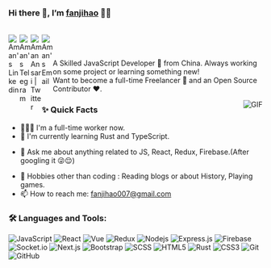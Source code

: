 <h3 id="hi-there--im-aman">Hi there 👋, I’m <a href="https://github.com/fanjihao">fanjihao</a> 👨‍💻</h3>
    <br>
    <!-- <a href="https://www.linkedin.com/in/aman-atg/"> -->
    <a href="">
      <img align="left" alt="Aman's Linkedin" width="22px" src="https://cdn.jsdelivr.net/npm/simple-icons@v3/icons/linkedin.svg">
    </a>
    <!-- <a href="https://t.me/amanatg0"> -->
    <a href="">
      <img align="left" alt="Aman's Telegram" width="22px" src="https://cdn.jsdelivr.net/npm/simple-icons@v3/icons/telegram.svg">
    </a>
    <!-- <a href="https://twitter.com/aman_atg"> -->
    <a href="">
      <img align="left" alt="Aman Ansari | Twitter" width="22px" src="https://cdn.jsdelivr.net/npm/simple-icons@v3/icons/twitter.svg">
    </a>
    <!-- <a href="mailto:aman.atg001@gmail.com"> -->
    <a href="">
      <img align="left" alt="Aman's Email" width="22px" src="https://cdn.jsdelivr.net/npm/simple-icons@v3/icons/gmail.svg">
    </a>
    <br>
    <br>
    <p>
    A Skilled JavaScript Developer 🚀 from China. Always working on some project or learning something new!
    <br>
    Want to become a full-time Freelancer 💸 and an Open Source Contributor ❤️.
    </p>
    <img align="right" alt="GIF" src="https://media.giphy.com/media/MC6eSuC3yypCU/giphy.gif">
    <h3 id="-quick-facts">✨ Quick Facts</h3>
    <ul>
    <li>👨🏽‍💻 I'm a full-time worker now.</li>
    <li>🌱 I'm currently learning Rust and TypeScript.</li>
    </ul>
    <!--- 🤔 I’m looking for help for my future MERN projects.-->
    <ul>
    <li>💬 Ask me about anything related to JS, React, Redux, Firebase.(After googling it 😜😌)</li>
    </ul>
    <!--- ⚡️ Fun-Fact: I sleep at 6am 🙃. -->
    <ul>
    <li>🎿 Hobbies other than coding : Reading blogs or about History, Playing games.</li>
    <li>📫 How to reach me: <a href="mailto:fanjihao007@gmail.com">fanjihao007@gmail.com</a></li>
    <!-- <li>📝 <a href="https://drive.google.com/drive/folders/1VxDtIflu5nThxTtm8COG_eh_1FkjF3Jj">Resume</a></li> -->
    </ul>
    <h3 id="️-languages-and-tools">🛠️ Languages and Tools:</h3>
    <p><img src="https://img.shields.io/badge/-JavaScript-black?style=flat-square&amp;logo=javascript" alt="JavaScript">
    <img src="https://img.shields.io/badge/-React-black?style=flat-square&amp;logo=react" alt="React">
    <img src="https://img.shields.io/badge/-Vue-black?style=flat-square&amp;logo=vue" alt="Vue">
    <img src="https://img.shields.io/badge/-Redux-black?style=flat-square&amp;logo=Redux" alt="Redux">
    <img src="https://img.shields.io/badge/-Nodejs-black?style=flat-square&amp;logo=Node.js" alt="Nodejs">
    <img src="https://img.shields.io/badge/-Express-black?style=flat-square&amp;logo=expressjs" alt="Express.js">
    <img src="https://img.shields.io/badge/-Firebase-black?style=flat-square&amp;logo=Firebase" alt="Firebase">
    <img src="https://img.shields.io/badge/-Socket-black?style=flat-square&amp;logo=socket.io" alt="Socket.io">
    <img src="https://img.shields.io/badge/-Next-black?style=flat-square&amp;logo=Next.js" alt="Next.js">
    <img src="https://img.shields.io/badge/-Bootstrap-black?style=flat-square&amp;logo=bootstrap" alt="Bootstrap">
    <img src="https://img.shields.io/badge/-SCSS-black?style=flat-square&amp;logo=SASS" alt="SCSS">
    <img src="https://img.shields.io/badge/-HTML5-black?style=flat-square&amp;logo=html5&amp;logoColor=white" alt="HTML5">
    <img src="https://img.shields.io/badge/-Rust-black?style=flat-square&amp;logo=rust" alt="Rust">
    <img src="https://img.shields.io/badge/-CSS3-black?style=flat-square&amp;logo=css3" alt="CSS3">
    <img src="https://img.shields.io/badge/-Git-black?style=flat-square&amp;logo=git" alt="Git">
    <img src="https://img.shields.io/badge/-GitHub-black?style=flat-square&amp;logo=github" alt="GitHub"></p>
    <!-- <h3 id="-next-steps">👣 Next Steps</h3>
    <p><em>Since you don’t want to leave my profile just yet! Here are some things you can do :</em></p>
    <p>❤️ Offer work : Send the offer on <a href="https://www.linkedin.com/in/aman-atg/"><img src="https://img.shields.io/badge/-Aman_Ansari-blue?style=flat-square&amp;logo=Linkedin&amp;logoColor=white&amp;link=https://www.linkedin.com/in/aman-atg/" alt="Linkedin Badge"></a>
    or <a href="mailto:aman.atg001@gmail.com"><img src="https://img.shields.io/badge/-aman.atg001@gmail.com-c14438?style=flat-square&amp;logo=Gmail&amp;logoColor=white&amp;link=mailto:aman.atg001@gmail.com" alt="Gmail Badge"></a></p>
    <p>❤️ Follow : You can follow me here on</p>
    ❤️ Follow : You can follow me here on [![GitHub followers](https://img.shields.io/github/followers/aman-atg?label=Follow&style=social)](https://github.com/aman-atg/?tab=follow) and [![Twitter Badge](https://img.shields.io/badge/-@aman_atg-1ca0f1?style=flat-square&labelColor=1ca0f1&logo=twitter&logoColor=white&link=https://twitter.com/aman_atg)](https://twitter.com/aman_atg)
    if you are on a similar path as mine.

    <h2 id="️-connect-with-me-">❤️ Connect with me : <a href="https://www.linkedin.com/in/aman-atg/"><img src="https://img.shields.io/badge/-Aman_Ansari-blue?style=flat-square&amp;logo=Linkedin&amp;logoColor=white&amp;link=https://www.linkedin.com/in/aman-atg/" alt="Linkedin Badge"></a></h2>
    <p>Credit: <a href="https://github.com/aman-atg">aman-atg</a></p>
    <p>Last Edited on: 19/11/2020</p> -->

    <p><img src="https://raw.githubusercontent.com/arjunMee/arjunMee/master/dino.gif?token=AQWYXGQBQLHFPDHPO7E2UOLAUYRTI" alt="Dino"></p>
